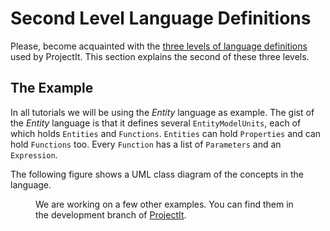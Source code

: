 <script>
    import Figure from "../../lib/figures/Figure.svelte";
</script>

# Second Level Language Definitions

Please, become acquainted with the [three levels of language definitions](010_Intro/050_Three_Levels_of_Customization)
used by ProjectIt.
This section explains the second of these three levels.

## The Example

In all tutorials we will be using the *Entity* language as example. The gist of the *Entity* language is that it defines
several `EntityModelUnits`, each of which holds `Entities` and `Functions`. `Entities` can hold `Properties`
and can hold `Functions` too. Every `Function` has a list of `Parameters` and an `Expression`.

The following figure shows a UML class diagram of the concepts in the language.

<Figure 
imageName={'example-uml-diagram.png'} 
caption={'UML diagram of Entity Language'}
figureNumber={1}
/>

We are working on a few other examples. You can find them in the
development branch of <a href="https://github.com/projectit-org/ProjectIt" target="_blank">ProjectIt</a>.


